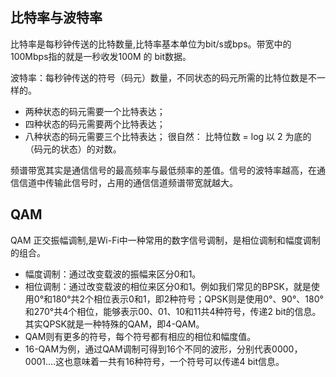 ## 比特率与波特率

比特率是每秒钟传送的比特数量,比特率基本单位为bit/s或bps。带宽中的100Mbps指的就是一秒收发100M 的 bit数据。

波特率：每秒钟传送的符号（码元）数量，不同状态的码元所需的比特位数是不一样的。

-   两种状态的码元需要一个比特表达；
-   四种状态的码元需要两个比特表达；
-   八种状态的码元需要三个比特表达；
    很自然： 比特位数 = log 以 2 为底的（码元的状态）的对数。

频谱带宽其实是通信信号的最高频率与最低频率的差值。信号的波特率越高，在通信信道中传输此信号时，占用的通信信道频谱带宽就越大。

## QAM

QAM 正交振幅调制,是Wi-Fi中一种常用的数字信号调制，是相位调制和幅度调制的组合。

-   幅度调制：通过改变载波的振幅来区分0和1。
-   相位调制：通过改变载波的相位来区分0和1。例如我们常见的BPSK，就是使用0°和180°共2个相位表示0和1，即2种符号；QPSK则是使用0°、90°、180°和270°共4个相位，能够表示00、01、10和11共4种符号，传递2 bit的信息。其实QPSK就是一种特殊的QAM，即4-QAM。
-   QAM则有更多的符号，每个符号都有相应的相位和幅度值。
-   16-QAM为例，通过QAM调制可得到16个不同的波形，分别代表0000，0001....这也意味着一共有16种符号，一个符号可以传递4 bit信息。
